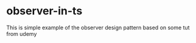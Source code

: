 # observer-in-ts
This is simple example of the observer design pattern based on some tut from udemy
